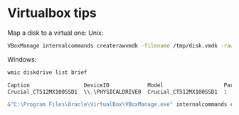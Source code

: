# Virtualbox tips
Map a disk to a virtual one:
Unix:
```bash
VBoxManage internalcommands createrawvmdk -filename /tmp/disk.vmdk -rawdisk /dev/sdb
```
Windows:
```powershell
wmic diskdrive list brief

Caption                 DeviceID            Model                   Partitions  Size
Crucial_CT512MX100SSD1  \\.\PHYSICALDRIVE0  Crucial_CT512MX100SSD1  1           512105932800
```
```powershell
&"C:\Program Files\Oracle\VirtualBox\VBoxManage.exe" internalcommands createrawvmdk -filename ssd0.vmdk -rawdisk \\.\PHYSICALDRIVE0
```